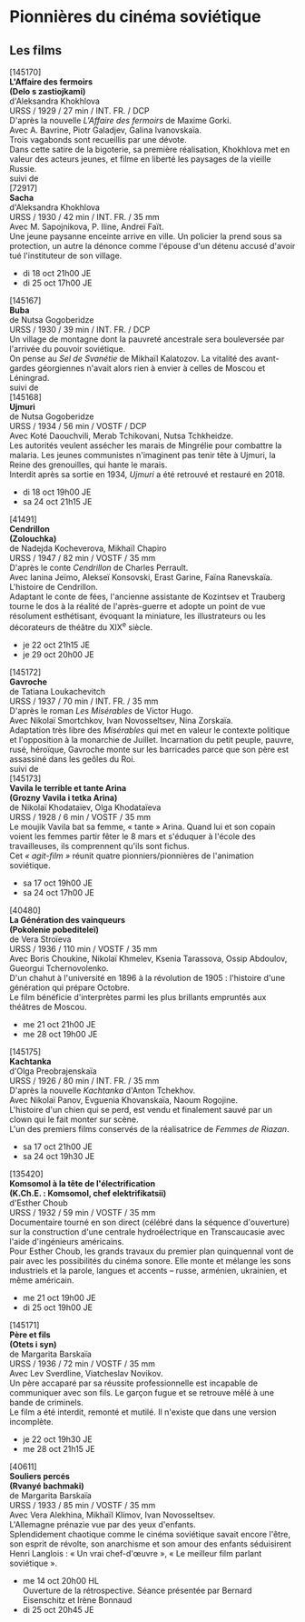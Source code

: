 # Pionnières du cinéma soviétique

## Les films

[145170]  
**L'Affaire des fermoirs**  
**(Delo s zastiojkami)**  
d'Aleksandra Khokhlova  
URSS / 1929 / 27 min / INT. FR. / DCP  
D'après la nouvelle _L'Affaire des fermoirs_ de Maxime Gorki.  
Avec A. Bavrine, Piotr Galadjev, Galina Ivanovskaïa.  
Trois vagabonds sont recueillis par une dévote.  
Dans cette satire de la bigoterie, sa première réalisation, Khokhlova met en valeur des acteurs jeunes, et filme en liberté les paysages de la vieille Russie.  
suivi de  
[72917]  
**Sacha**  
d'Aleksandra Khokhlova  
URSS / 1930 / 42 min / INT. FR. / 35 mm  
Avec M. Sapojnikova, P. Iline, Andreï Faït.  
Une jeune paysanne enceinte arrive en ville. Un policier la prend sous sa protection, un autre la dénonce comme l'épouse d'un détenu accusé d'avoir tué l'instituteur de son village.

- di 18 oct 21h00 JE  
- di 25 oct 17h00 JE

[145167]  
**Buba**  
de Nutsa Gogoberidze  
URSS / 1930 / 39 min / INT. FR. / DCP  
Un village de montagne dont la pauvreté ancestrale sera bouleversée par l'arrivée du pouvoir soviétique.  
On pense au _Sel de Svanétie_ de Mikhaïl Kalatozov. La vitalité des avant-gardes géorgiennes n'avait alors rien à envier à celles de Moscou et Léningrad.  
suivi de  
[145168]  
**Ujmuri**  
de Nutsa Gogoberidze  
URSS / 1934 / 56 min / VOSTF / DCP  
Avec Koté Daouchvili, Merab Tchikovani, Nutsa Tchkheidze.  
Les autorités veulent assécher les marais de Mingrélie pour combattre la malaria. Les jeunes communistes n'imaginent pas tenir tête à Ujmuri, la Reine des grenouilles, qui hante le marais.  
Interdit après sa sortie en 1934, _Ujmuri_ a été retrouvé et restauré en 2018.

- di 18 oct 19h00 JE  
- sa 24 oct 21h15 JE

[41491]  
**Cendrillon**  
**(Zolouchka)**  
de Nadejda Kocheverova, Mikhaïl Chapiro  
URSS / 1947 / 82 min / VOSTF / 35 mm  
D'après le conte _Cendrillon_ de Charles Perrault.  
Avec Ianina Jeïmo, Alekseï Konsovski, Erast Garine, Faïna Ranevskaïa.  
L'histoire de Cendrillon.  
Adaptant le conte de fées, l'ancienne assistante de Kozintsev et Trauberg tourne le dos à la réalité de l'après-guerre et adopte un point de vue résolument esthétisant, évoquant la miniature, les illustrateurs ou les décorateurs de théâtre du XIX<sup>e</sup> siècle.

- je 22 oct 21h15 JE  
- je 29 oct 20h00 JE

[145172]  
**Gavroche**  
de Tatiana Loukachevitch  
URSS / 1937 / 70 min / INT. FR. / 35 mm  
D'après le roman _Les Misérables_ de Victor Hugo.  
Avec Nikolaï Smortchkov, Ivan Novosseltsev, Nina Zorskaïa.  
Adaptation très libre des _Misérables_ qui met en valeur le contexte politique et l'opposition à la monarchie de Juillet. Incarnation du petit peuple, pauvre, rusé, héroïque, Gavroche monte sur les barricades parce que son père est assassiné dans les geôles du Roi.  
suivi de  
[145173]  
**Vavila le terrible et tante Arina**  
**(Grozny Vavila i tetka Arina)**  
de Nikolaï Khodataïev, Olga Khodataïeva  
URSS / 1928 / 6 min / VOSTF / 35 mm  
Le moujik Vavila bat sa femme, « tante » Arina. Quand lui et son copain voient les femmes partir fêter le 8 mars et s'éduquer à l'école des travailleuses, ils comprennent qu'ils sont fichus.  
Cet _« agit-film »_ réunit quatre pionniers/pionnières de l'animation soviétique.

- sa 17 oct 19h00 JE  
- sa 24 oct 17h00 JE

[40480]  
**La Génération des vainqueurs**  
**(Pokolenie pobediteleï)**  
de Vera Stroïeva  
URSS / 1936 / 110 min / VOSTF / 35 mm  
Avec Boris Choukine, Nikolaï Khmelev, Ksenia Tarassova, Ossip Abdoulov, Gueorgui Tchernovolenko.  
D'un chahut à l'université en 1896 à la révolution de 1905 : l'histoire d'une génération qui prépare Octobre.  
Le film bénéficie d'interprètes parmi les plus brillants empruntés aux théâtres de Moscou.

- me 21 oct 21h00 JE  
- me 28 oct 19h00 JE

[145175]  
**Kachtanka**  
d'Olga Preobrajenskaïa  
URSS / 1926 / 80 min / INT. FR. / 35 mm  
D'après la nouvelle _Kachtanka_ d'Anton Tchekhov.  
Avec Nikolaï Panov, Evguenia Khovanskaïa, Naoum Rogojine.  
L'histoire d'un chien qui se perd, est vendu et finalement sauvé par un clown qui le fait monter sur scène.  
L'un des premiers films conservés de la réalisatrice de _Femmes de Riazan_.

- sa 17 oct 21h00 JE  
- sa 24 oct 19h30 JE

[135420]  
**Komsomol à la tête de l'électrification**  
**(K.Ch.E. : Komsomol, chef elektrifikatsii)**  
d'Esther Choub  
URSS / 1932 / 59 min / VOSTF / 35 mm  
Documentaire tourné en son direct (célébré dans la séquence d'ouverture) sur la construction d'une centrale hydroélectrique en Transcaucasie avec l'aide d'ingénieurs américains.  
Pour Esther Choub, les grands travaux du premier plan quinquennal vont de pair avec les possibilités du cinéma sonore. Elle monte et mélange les sons industriels et la parole, langues et accents – russe, arménien, ukrainien, et même américain.

- me 21 oct 19h00 JE  
- di 25 oct 19h00 JE

[145171]  
**Père et fils**  
**(Otets i syn)**  
de Margarita Barskaïa  
URSS / 1936 / 72 min / VOSTF / 35 mm  
Avec Lev Sverdline, Viatcheslav Novikov.  
Un père accaparé par sa réussite professionnelle est incapable de communiquer avec son fils. Le garçon fugue et se retrouve mêlé à une bande de criminels.  
Le film a été interdit, remonté et mutilé. Il n'existe que dans une version incomplète.

- je 22 oct 19h30 JE  
- me 28 oct 21h15 JE

[40611]  
**Souliers percés**  
**(Rvanyé bachmaki)**  
de Margarita Barskaïa  
URSS / 1933 / 85 min / VOSTF / 35 mm  
Avec Vera Alekhina, Mikhaïl Klimov, Ivan Novosseltsev.  
L'Allemagne prénazie vue par des yeux d'enfants.  
Splendidement chaotique comme le cinéma soviétique savait encore l'être, son esprit de révolte, son anarchisme et son amour des enfants séduisirent Henri Langlois : « Un vrai chef-d'œuvre », « Le meilleur film parlant soviétique ».

- me 14 oct 20h00 HL  
Ouverture de la rétrospective. Séance présentée par Bernard Eisenschitz et Irène Bonnaud  
- di 25 oct 20h45 JE

